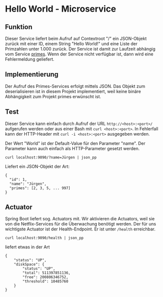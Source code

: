 # Hello World - Microservice

## Funktion

Dieser Service liefert beim Aufruf auf Contextroot "/" ein JSON-Objekt zurück 
mit einer ID, einem String "Hello World!" und eine Liste der Primzahlen unter 
1.000 zurück. Der Service ist damit zur Laufzeit abhängig vom Service 
[primes](../primes). Wenn der Service nicht verfügbar ist, dann wird eine 
Fehlermeldung geliefert. 

## Implementierung

Der Aufruf des Primes-Services erfolgt mittels JSON. Das Objekt zum 
deserialisieren ist in diesem Projekt implementiert, weil keine binäre 
Abhängigkeit zum Projekt primes erwünscht ist. 

## Test

Dieser Service kann einfach durch Aufruf der URL `http://<host>:<port>/`
aufgerufen werden oder aus einer Bash mit `curl <host>:<port>`. In Fehlerfall 
kann der HTTP-Header mit `curl -i <host>:<port>` ausgegeben werden.

Der Wert "World" ist der Default-Value für den Parameter "name". Der Parameter
kann auch einfach als HTTP-Parameter gesetzt werden.

````
curl localhost:9090/?name=Jürgen | json_pp
````

Liefert ein JSON-Objekt der Art:

````
{
  "id": 1,
  "name": "Jürgen",
  "primes": [2, 3, 5, ... 997]
}
````

## Actuator

Spring Boot liefert sog. Actuators mit. Wir aktivieren die Actuators, weil sie
von die Netflix-Services für die Überwachung benötigt werden. Der für uns 
wichtigste Actuator ist der Health-Endpoint. Er ist unter `/health` erreichbar.

````
curl localhost:9090/health | json_pp
````

liefert etwas in der Art

````
{
    "status": "UP",
    "diskSpace": {
        "status": "UP",
        "total": 511397851136,
        "free": 200806346752,
        "threshold": 10485760
    }
}
````

